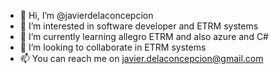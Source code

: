 - 👋 Hi, I’m @javierdelaconcepcion
- 👀 I’m interested in software developer and ETRM systems
- 🌱 I’m currently learning allegro ETRM and also azure and C#
- 💞️ I’m looking to collaborate in ETRM systems
- 📫 You can reach me on javier.delaconcepcion@gmail.com

<!---
javierdelaconcepcion/javierdelaconcepcion is a ✨ special ✨ repository because its `README.md` (this file) appears on your GitHub profile.
You can click the Preview link to take a look at your changes.
--->
